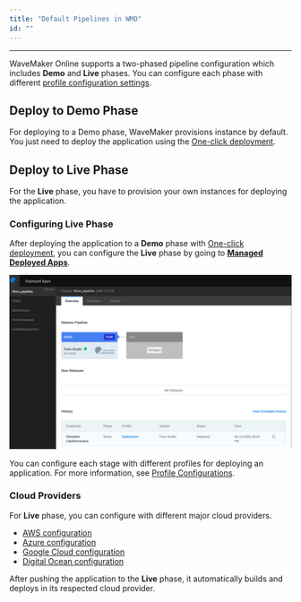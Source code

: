 ```yaml
---
title: "Default Pipelines in WMO"
id: ""
---
```

---

WaveMaker Online supports a two-phased pipeline configuration which includes **Demo** and **Live** phases. You can configure each phase with different [profile configuration settings](/learn/app-development/deployment/configuration-profiles).

## Deploy to Demo Phase

For deploying to a Demo phase, WaveMaker provisions instance by default. You just need to deploy the application using the [One-click deployment](/learn/app-development/deployment/one-click-deployment).

## Deploy to Live Phase

For the **Live** phase, you have to provision your own instances for deploying the application.

### Configuring Live Phase

After deploying the application to a **Demo** phase with [One-click deployment](/learn/app-development/deployment/one-click-deployment), you can configure the **Live** phase by going to **[Managed Deployed Apps](/learn/app-development/deployment/manage-deployed-apps)**.

![WMO Demo phase](/learn/assets/demo_phase_in_wmo.png)  

You can configure each stage with different profiles for deploying an application. For more information, see [Profile Configurations](/learn/app-development/deployment/configuration-profiles).

### Cloud Providers

For **Live** phase, you can configure with different major cloud providers.

- [AWS configuration](/learn/app-development/deployment/deployment-to-aws/)
- [Azure configuration](/learn/app-development/deployment/deployment-to-azure/)
- [Google Cloud configuration](/learn/app-development/deployment/deployment-google-cloud/)
- [Digital Ocean configuration](/learn/app-development/deployment/deployment-to-digital-ocean/)

After pushing the application to the **Live** phase, it automatically builds and deploys in its respected cloud provider.
